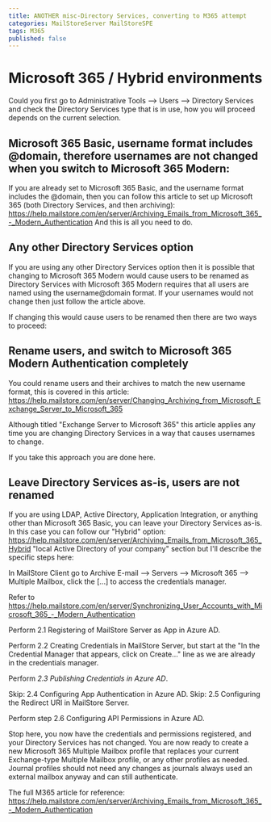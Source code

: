 ```yaml
---
title: ANOTHER misc-Directory Services, converting to M365 attempt
categories: MailStoreServer MailStoreSPE
tags: M365
published: false
--- 
```

# Microsoft 365 / Hybrid environments

Could you first go to Administrative Tools --> Users --> Directory Services and check the Directory Services type that is in use, how you will proceed depends on the current selection.

## Microsoft 365 Basic, username format includes @domain, therefore usernames are not changed when you switch to Microsoft 365 Modern: 

If you are already set to Microsoft 365 Basic, and the username format includes the @domain, then you can follow this article to set up Microsoft 365 (both Directory Services, and then archiving): 
https://help.mailstore.com/en/server/Archiving_Emails_from_Microsoft_365_-_Modern_Authentication
And this is all you need to do. 

## Any other Directory Services option

If you are using any other Directory Services option then it is possible that changing to Microsoft 365 Modern would cause users to be renamed as Directory Services with Microsoft 365 Modern requires that all users are named using the username@domain format. If your usernames would not change then just follow the article above. 

If changing this would cause users to be renamed then there are two ways to proceed:

## Rename users, and switch to Microsoft 365 Modern Authentication completely

You could rename users and their archives to match the new username format, this is covered in this article: https://help.mailstore.com/en/server/Changing_Archiving_from_Microsoft_Exchange_Server_to_Microsoft_365

Although titled "Exchange Server to Microsoft 365" this article applies any time you are changing Directory Services in a way that causes usernames to change.

If you take this approach you are done here.

## Leave Directory Services as-is, users are not renamed

If you are using LDAP, Active Directory, Application Integration, or anything other than Microsoft 365 Basic, you can leave your Directory Services as-is. In this case you can follow our "Hybrid" option: https://help.mailstore.com/en/server/Archiving_Emails_from_Microsoft_365_Hybrid "local Active Directory of your company" section but I'll describe the specific steps here: 

In MailStore Client go to Archive E-mail --> Servers --> Microsoft 365 --> Multiple Mailbox, click the [...] to access the credentials manager.

Refer to https://help.mailstore.com/en/server/Synchronizing_User_Accounts_with_Microsoft_365_-_Modern_Authentication

Perform 2.1 Registering of MailStore Server as App in Azure AD.

Perform 2.2 Creating Credentials in MailStore Server, but start at the "In the Credential Manager that appears, click on Create…" line as we are already in the credentials manager.

Perform *2.3 Publishing Credentials in Azure AD*.

Skip: 2.4 Configuring App Authentication in Azure AD.
Skip: 2.5 Configuring the Redirect URI in MailStore Server.

Perform step 2.6 Configuring API Permissions in Azure AD.

Stop here, you now have the credentials and permissions registered, and your Directory Services has not changed. You are now ready to create a new Microsoft 365 Multiple Mailbox profile that replaces your current Exchange-type Multiple Mailbox profile, or any other profiles as needed. Journal profiles should not need any changes as journals always used an external mailbox anyway and can still authenticate. 

The full M365 article for reference: https://help.mailstore.com/en/server/Archiving_Emails_from_Microsoft_365_-_Modern_Authentication


